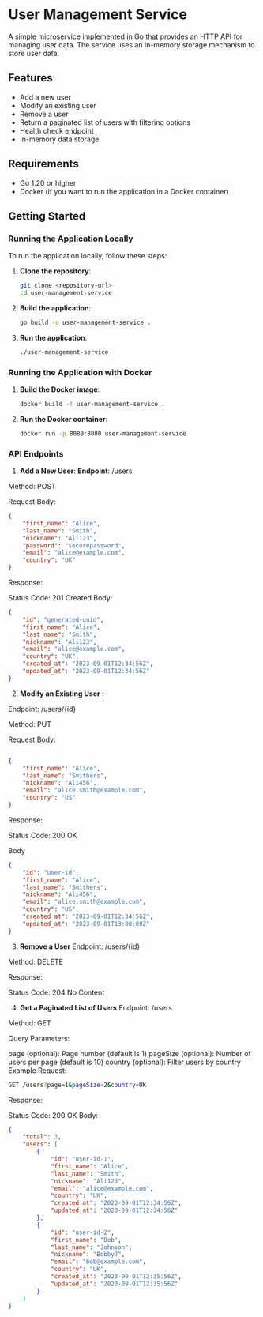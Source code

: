 # User Management Service

A simple microservice implemented in Go that provides an HTTP API for managing user data. The service uses an in-memory storage mechanism to store user data.

## Features

- Add a new user
- Modify an existing user
- Remove a user
- Return a paginated list of users with filtering options
- Health check endpoint
- In-memory data storage

## Requirements

- Go 1.20 or higher
- Docker (if you want to run the application in a Docker container)

## Getting Started

### Running the Application Locally

To run the application locally, follow these steps:

1. **Clone the repository**:

   ```sh
   git clone <repository-url>
   cd user-management-service

2. **Build the application**:
   ```sh
   go build -o user-management-service .

3. **Run the application**:
   ```sh
   ./user-management-service

### Running the Application with Docker

1. **Build the Docker image**:
   ```sh
   docker build -t user-management-service .

2. **Run the Docker container**:
   ```sh
   docker run -p 8080:8080 user-management-service

### API Endpoints

1. **Add a New User**:
**Endpoint**: /users

Method: POST

Request Body:
```json
{
    "first_name": "Alice",
    "last_name": "Smith",
    "nickname": "Ali123",
    "password": "securepassword",
    "email": "alice@example.com",
    "country": "UK"
}
```
Response:

Status Code: 201 Created
Body:
```json
{
    "id": "generated-uuid",
    "first_name": "Alice",
    "last_name": "Smith",
    "nickname": "Ali123",
    "email": "alice@example.com",
    "country": "UK",
    "created_at": "2023-09-01T12:34:56Z",
    "updated_at": "2023-09-01T12:34:56Z"
}
```

2. **Modify an Existing User** :

Endpoint: /users/{id}

Method: PUT

Request Body:
```json

{
    "first_name": "Alice",
    "last_name": "Smithers",
    "nickname": "Ali456",
    "email": "alice.smith@example.com",
    "country": "US"
}

```
Response:

Status Code: 200 OK

Body
``` json
{
    "id": "user-id",
    "first_name": "Alice",
    "last_name": "Smithers",
    "nickname": "Ali456",
    "email": "alice.smith@example.com",
    "country": "US",
    "created_at": "2023-09-01T12:34:56Z",
    "updated_at": "2023-09-01T13:00:00Z"
}
```

3. **Remove a User**
Endpoint: /users/{id}

Method: DELETE

Response:

Status Code: 204 No Content

4. **Get a Paginated List of Users**
Endpoint: /users

Method: GET

Query Parameters:

page (optional): Page number (default is 1)
pageSize (optional): Number of users per page (default is 10)
country (optional): Filter users by country
Example Request:
```sh
GET /users?page=1&pageSize=2&country=UK
```
Response:

Status Code: 200 OK
Body:
``` json
{
    "total": 3,
    "users": [
        {
            "id": "user-id-1",
            "first_name": "Alice",
            "last_name": "Smith",
            "nickname": "Ali123",
            "email": "alice@example.com",
            "country": "UK",
            "created_at": "2023-09-01T12:34:56Z",
            "updated_at": "2023-09-01T12:34:56Z"
        },
        {
            "id": "user-id-2",
            "first_name": "Bob",
            "last_name": "Johnson",
            "nickname": "BobbyJ",
            "email": "bob@example.com",
            "country": "UK",
            "created_at": "2023-09-01T12:35:56Z",
            "updated_at": "2023-09-01T12:35:56Z"
        }
    ]
}
```
